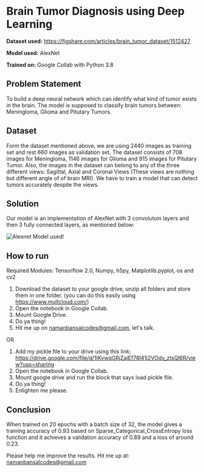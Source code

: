 # Brain Tumor Diagnosis using Deep Learning

**Dataset used:** https://figshare.com/articles/brain_tumor_dataset/1512427

**Model used:** AlexNet

**Trained on:** Google Collab with Python 3.8


## Problem Statement

To build a deep neural network which can identify what kind of tumor exists in the brain.
The model is supposed to classify brain tumors between: Meningloma, Glioma and Pitutary Tumors.

## Dataset

Form the dataset mentioned above, we are using 2440 images as training set and rest 660 images as validation set. The dataset consists of 708 images for Meningloma,
1146 images for Glioma and 915 images for Pitutary Tumor. Also, the images in the dataset can belong to any of the three different views: Sagittal, Axial and Coronal Views (These views are nothing but different angle of of brain MRI). We have to train a model that can detect tumors accurately despite the views.

## Solution

Our model is an implementation of AlexNet with 3 convolutoin layers and then 3 fully connected layers, as mentioned below:

![Alexnet Model used](https://github.com/namanbansalcodes/Brain-Tumor-Diagnosis-using-Deep-Learning/blob/master/TIP%20model.JPG?raw=true)!


## How to run

Required Modules: Tensorflow 2.0, Numpy, h5py, Matplotlib.pyplot, os and cv2

1. Download the dataset to your google drive, unzip all folders and store them in one folder. (you can do this easily using https://www.multcloud.com/)
2. Open the notebook in Google Collab.
3. Mount Google Drive.
4. Do ya thing!
5. Hit me up on namanbansalcodes@gmail.com, let's talk.

OR

1. Add my pickle file to your drive using this link: https://drive.google.com/file/d/1IKvwqGRjZajEf78I41j2VOdv_ztsQl6R/view?usp=sharing
2. Open the notebook in Google Collab.
3. Mount google drive and run the block that says load pickle file.
4. Do ya thing!
5. Enlighten me please.

## Conclusion

When trained on 20 epochs with a batch size of 32, the model gives a training accuracy of 0.93 based on Sparse_Categorical_CrossEntropy loss function and
it achieves a validation accuracy of 0.89 and a loss of around 0.23.

Please help me improve the results.
Hit me up at: namanbansalcodes@gmail.com
